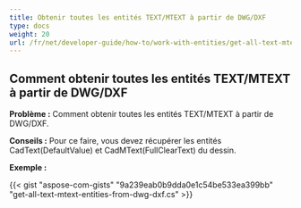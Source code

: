 ```yaml
---
title: Obtenir toutes les entités TEXT/MTEXT à partir de DWG/DXF
type: docs
weight: 20
url: /fr/net/developer-guide/how-to/work-with-entities/get-all-text-mtext-entities-from-dwg-dxf/
---
```



## **Comment obtenir toutes les entités TEXT/MTEXT à partir de DWG/DXF**

**Problème :** Comment obtenir toutes les entités TEXT/MTEXT à partir de DWG/DXF.

**Conseils :** Pour ce faire, vous devez récupérer les entités CadText(DefaultValue) et CadMText(FullClearText) du dessin.

**Exemple :**

{{< gist "aspose-com-gists" "9a239eab0b9dda0e1c54be533ea399bb" "get-all-text-mtext-entities-from-dwg-dxf.cs" >}}
